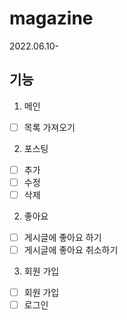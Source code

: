 # magazine

2022.06.10-

## 기능

1.  메인

- [ ] 목록 가져오기

2.  포스팅

- [ ] 추가
- [ ] 수정
- [ ] 삭제

2.  좋아요

- [ ] 게시글에 좋아요 하기
- [ ] 게시글에 좋아요 취소하기

3.  회원 가입

- [ ] 회원 가입
- [ ] 로그인
